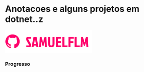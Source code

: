 # Anotacoes e alguns projetos em dotnet..z

<!---Esses são exemplos. Veja https:/shields.io para outras pessoas ou para personalizar este conjunto de escudos. Você pode querer incluir dependências, status do projeto e informações de licença aqui--->

<img src="img/logo.png" alt="logo_samuelflm">


### Progresso

